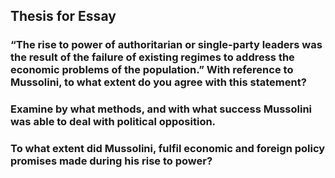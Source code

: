 ## Thesis for Essay

### “The rise to power of authoritarian or single-party leaders was the result of the failure of existing regimes to address the economic problems of the population.”  With reference to Mussolini, to what extent do you agree with this statement? 

### Examine by what methods, and with what success Mussolini was able to deal with political opposition.

### To what extent did Mussolini, fulfil economic and foreign policy promises made during his rise to power?

